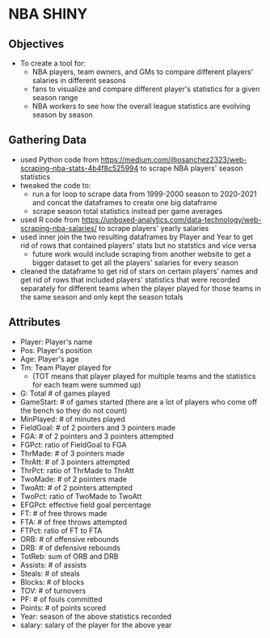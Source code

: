 # NBA SHINY 

## Objectives

- To create a tool for:
  - NBA players, team owners, and GMs to compare different players' salaries in different seasons
  - fans to visualize and compare different player's statistics for a given season range
  - NBA workers to see how the overall league statistics are evolving season by season

## Gathering Data

- used Python code from https://medium.com/@osanchez2323/web-scraping-nba-stats-4b4f8c525994 to scrape NBA players' season statistics
- tweaked the code to: 
  - run a for loop to scrape data from 1999-2000 season to 2020-2021 and concat the dataframes to create one big dataframe
  - scrape season total statistics instead per game averages
- used R code from https://unboxed-analytics.com/data-technology/web-scraping-nba-salaries/ to scrape players' yearly salaries
- used inner join the two resulting dataframes by Player and Year to get rid of rows that contained players' stats but no statstics and vice versa
  - future work would include scraping from another website to get a bigger dataset to get all the players' salaries for every season
- cleaned the dataframe to get rid of stars on certain players' names and get rid of rows that included players' statistics that were recorded separately for different teams when the player played for those teams in the same season and only kept the season totals

## Attributes
- Player: Player's name   
- Pos: Player's position       
- Age: Player's age     
- Tm: Team Player played for
  - (TOT means that player played for multiple teams and the statistics for each team were summed up)        
- G: Total # of games played      
- GameStart: # of games started (there are a lot of players who come off the bench so they do not count)
- MinPlayed: # of minutes played
- FieldGoal: # of 2 pointers and 3 pointers made
- FGA: # of 2 pointers and 3 pointers attempted      
- FGPct: ratio of FieldGoal to FGA   
- ThrMade: # of 3 pointers made   
- ThrAtt: # of 3 pointers attempted   
- ThrPct: ratio of ThrMade to ThrAtt    
- TwoMade: # of 2 pointers made  
- TwoAtt: # of 2 pointers attempted   
- TwoPct: ratio of TwoMade to TwoAtt   
- EFGPct: effective field goal percentage   
- FT: # of free throws made        
- FTA: # of free throws attempted     
- FTPct: ratio of FT to FTA    
- ORB: # of offensive rebounds       
- DRB: # of defensive rebounds      
- TotReb: sum of ORB and DRB    
- Assists: # of assists   
- Steals: # of steals   
- Blocks: # of blocks    
- TOV: # of turnovers       
- PF: # of fouls committed        
- Points: # of points scored    
- Year: season of the above statistics recorded     
- salary: salary of the player for the above year   

